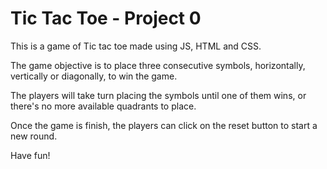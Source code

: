 # Tic Tac Toe - Project 0

This is a game of Tic tac toe made using JS, HTML and CSS.

The game objective is to place three consecutive symbols, horizontally, vertically or diagonally, to win the game.

The players will take turn placing the symbols until one of them wins, or there's no more available quadrants to place.

Once the game is finish, the players can click on the reset button to start a new round.

Have fun!
